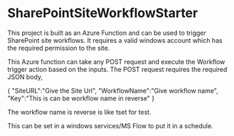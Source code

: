 # SharePointSiteWorkflowStarter
This project is built as an Azure Function and can be used to trigger SharePoint site workflows. It requires a valid windows account which has the required permission to the site. 

This Azure function can take any POST request and execute the Workflow trigger action based on the inputs. 
The POST request requires the required JSON body, 

{ 
   "SiteURL":"Give the Site Url",
   "WorkflowName":"Give workflow name",
   "Key":"This is can be workflow name in reverse"
}

The workflow name is reverse is like tset for test. 

This can be set in a windows services/MS Flow to put it in a schedule. 
